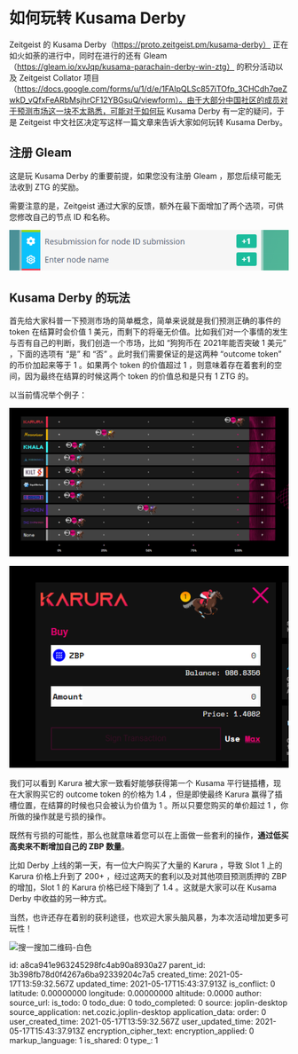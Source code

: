 # 如何玩转 Kusama Derby

Zeitgeist 的 Kusama Derby（https://proto.zeitgeist.pm/kusama-derby） 正在如火如荼的进行中，同时在进行的还有 Gleam（https://gleam.io/xvJqp/kusama-parachain-derby-win-ztg） 的积分活动以及 Zeitgeist Collator 项目（https://docs.google.com/forms/u/1/d/e/1FAIpQLSc857iTOfp_3CHCdh7qeZwkD_vQfxFeARbMsjhrCF12YBGsuQ/viewform）。由于大部分中国社区的成员对于预测市场这一块不太熟悉，可能对于如何玩 Kusama Derby 有一定的疑问，于是 Zeitgeist 中文社区决定写这样一篇文章来告诉大家如何玩转 Kusama Derby。

## 注册 Gleam

这是玩 Kusama Derby 的重要前提，如果您没有注册 Gleam ，那您后续可能无法收到 ZTG 的奖励。

需要注意的是，Zeitgeist 通过大家的反馈，额外在最下面增加了两个选项，可供您修改自己的节点 ID 和名称。

![image-20210517224223509](https://raw.githubusercontent.com/Whisker17/ImageStoreService/main/image-20210517224223509.png)

## Kusama Derby 的玩法

首先给大家科普一下预测市场的简单概念，简单来说就是我们预测正确的事件的 token 在结算时会价值 1 美元，而剩下的将毫无价值。比如我们对一个事情的发生与否有自己的判断，我们创造一个市场，比如 “狗狗币在 2021年能否突破 1 美元” ，下面的选项有 “是” 和 “否” 。此时我们需要保证的是这两种 “outcome token” 的币价加起来等于 1 。如果两个 token 的价值超过 1 ，则意味着存在着套利的空间，因为最终在结算的时候这两个 token 的价值总和是只有 1 ZTG 的。

以当前情况举个例子：

![](https://raw.githubusercontent.com/Whisker17/ImageStoreService/main/image-20210517231632558.png)

![](https://raw.githubusercontent.com/Whisker17/ImageStoreService/main/image-20210517231644745.png)

我们可以看到 Karura 被大家一致看好能够获得第一个 Kusama 平行链插槽，现在大家购买它的 outcome token 的价格为 1.4 ，但是即使最终 Karura 赢得了插槽位置，在结算的时候也只会被认为价值为 1 。所以只要您购买的单价超过  1 ，你所做的操作就是亏损的操作。

既然有亏损的可能性，那么也就意味着您可以在上面做一些套利的操作，**通过低买高卖来不断增加自己的 ZBP 数量**。

比如 Derby 上线的第一天，有一位大户购买了大量的 Karura ，导致 Slot 1 上的 Karura 价格上升到了 200+ ，经过这两天的套利以及对其他项目预测质押的 ZBP 的增加，Slot 1 的 Karura 价格已经下降到了 1.4 。这就是大家可以在 Kusama Derby 中收益的另一种方式。

当然，也许还存在着别的获利途径，也欢迎大家头脑风暴，为本次活动增加更多可玩性！

![搜一搜加二维码-白色](https://raw.githubusercontent.com/Whisker17/ImageStoreService/main/%E6%90%9C%E4%B8%80%E6%90%9C%E5%8A%A0%E4%BA%8C%E7%BB%B4%E7%A0%81-%E7%99%BD%E8%89%B2.png)

id: a8ca941e963245298fc4ab90a8930a27
parent_id: 3b398fb78d0f4267a6ba92339204c7a5
created_time: 2021-05-17T13:59:32.567Z
updated_time: 2021-05-17T15:43:37.913Z
is_conflict: 0
latitude: 0.00000000
longitude: 0.00000000
altitude: 0.0000
author: 
source_url: 
is_todo: 0
todo_due: 0
todo_completed: 0
source: joplin-desktop
source_application: net.cozic.joplin-desktop
application_data: 
order: 0
user_created_time: 2021-05-17T13:59:32.567Z
user_updated_time: 2021-05-17T15:43:37.913Z
encryption_cipher_text: 
encryption_applied: 0
markup_language: 1
is_shared: 0
type_: 1